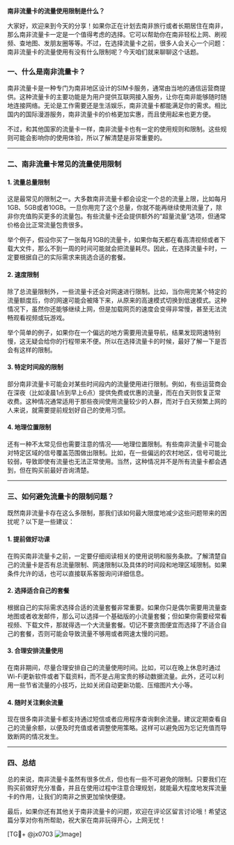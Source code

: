 **南非流量卡的流量使用限制是什么？**

大家好，欢迎来到今天的分享！如果你正在计划去南非旅行或者长期居住在南非，那么南非流量卡一定是一个值得考虑的选择。它可以帮助你在南非轻松上网、刷视频、查地图、发朋友圈等等。不过，在选择流量卡之前，很多人会关心一个问题：南非流量卡的流量使用有没有什么限制呢？今天咱们就来聊聊这个话题。

### 一、什么是南非流量卡？

南非流量卡是一种专门为南非地区设计的SIM卡服务，通常由当地的通信运营商提供。这种流量卡的主要功能是为用户提供互联网接入服务，让你在南非能够随时随地连接网络。无论是工作需要还是生活娱乐，南非流量卡都能满足你的需求。相比国内的国际漫游服务，南非流量卡的价格更加实惠，而且使用起来也更方便。

不过，和其他国家的流量卡一样，南非流量卡也有一定的使用规则和限制。这些规则可能会影响你的使用体验，所以了解清楚是非常重要的。

---

### 二、南非流量卡常见的流量使用限制

#### 1. **流量总量限制**
这是最常见的限制之一。大多数南非流量卡都会设定一个总的流量上限，比如每月1GB、5GB或者10GB。一旦你用完了这个总量，你就不能再继续使用流量了，除非你充值购买更多的流量包。有些流量卡还会提供额外的“超量流量”选项，但通常价格会比正常流量包贵很多。

举个例子，假设你买了一张每月1GB的流量卡，如果你每天都在看高清视频或者下载大文件，那么不到一周的时间可能就会把流量耗尽。因此，在选择流量卡时，一定要根据自己的实际需求来挑选合适的套餐。

#### 2. **速度限制**
除了总流量限制外，一些流量卡还会对网速进行限制。比如，当你用完某个特定的流量额度后，你的网速可能会被降下来，从原来的高速模式切换到低速模式。这种情况下，虽然你还能够继续上网，但是加载网页的速度会变得非常慢，甚至无法流畅观看视频或玩游戏。

举个简单的例子，如果你在一个偏远的地方需要用流量导航，结果发现网速特别慢，这无疑会给你的行程带来不便。所以在选择流量卡的时候，最好了解一下是否会有这样的限制。

#### 3. **特定时间段的限制**
部分南非流量卡可能会对某些时间段内的流量使用进行限制。例如，有些运营商会在深夜（比如凌晨1点到早上6点）提供免费或优惠的流量，而在白天则恢复正常收费。这种情况通常适用于那些夜间使用流量较少的人群，而对于白天频繁上网的人来说，就需要提前规划好自己的使用习惯。

#### 4. **地理位置限制**
还有一种不太常见但也需要注意的情况——地理位置限制。有些南非流量卡可能会对特定区域的信号覆盖范围做出限制。比如，在一些偏远的农村地区，信号可能比较弱，导致即使有流量也无法正常使用。当然，这种情况并不是所有流量卡都会遇到，但在购买前最好咨询清楚。

---

### 三、如何避免流量卡的限制问题？

既然南非流量卡存在这么多限制，那我们该如何最大限度地减少这些问题带来的困扰呢？以下是一些建议：

#### 1. **提前做好功课**
在购买南非流量卡之前，一定要仔细阅读相关的使用说明和服务条款。了解清楚自己的流量卡是否有总流量限制、网速限制以及具体的时间段和地理区域限制。如果条件允许的话，也可以直接联系客服询问详细信息。

#### 2. **选择适合自己的套餐**
根据自己的实际需求选择合适的流量套餐非常重要。如果你只是偶尔需要用流量查地图或者收发邮件，那么可以选择一个基础版的小流量套餐；但如果你需要经常看视频、下载文件，那就得选一个大流量套餐。切记不要贪图便宜而选择了不适合自己的套餐，否则可能会导致流量不够用或者网速太慢的问题。

#### 3. **合理安排流量使用**
在南非期间，尽量合理安排自己的流量使用时间。比如，可以在晚上休息时通过Wi-Fi更新软件或者下载资料，而不是占用宝贵的移动数据流量。此外，还可以利用一些节省流量的小技巧，比如关闭自动更新功能、压缩图片大小等。

#### 4. **随时关注剩余流量**
现在很多南非流量卡都支持通过短信或者应用程序查询剩余流量。建议定期查看自己的流量余额，以便及时充值或者调整使用策略。这样可以避免因为忘记充值而导致断网的情况发生。

---

### 四、总结

总的来说，南非流量卡虽然有很多优点，但也有一些不可避免的限制。只要我们在购买前做好充分准备，并且在使用过程中注意合理规划，就能最大程度地发挥流量卡的作用，让我们的南非之旅更加愉快便捷。

最后，如果你还有其他关于南非流量卡的问题，欢迎在评论区留言讨论哦！希望这篇分享对你有所帮助，祝大家在南非玩得开心，上网无忧！

[TG💪+ @jx0703 ![Image](https://github.com/user-attachments/assets/dbca1d08-cadb-493c-b0ec-ad6f7a83f270)]